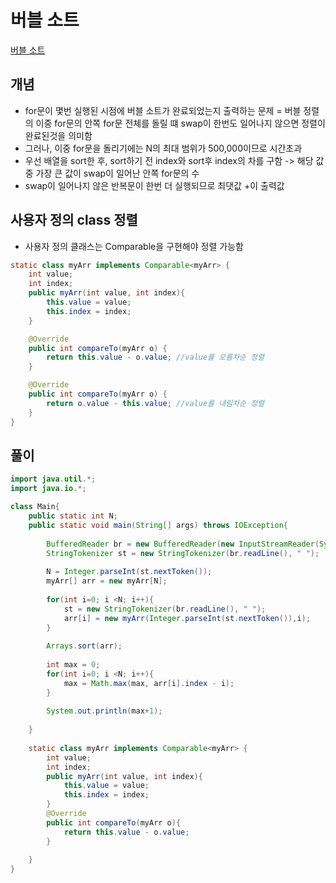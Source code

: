 # 버블 소트
[버블 소트](https://www.acmicpc.net/problem/1377)

## 개념
+ for문이 몇번 실행된 시점에 버블 소트가 완료되었는지 출력하는 문제 = 버블 정렬의 이중 for문의 안쪽 for문 전체를 돌릴 떄 swap이 한번도 일어나지 않으면 정렬이 완료된것을 의미함 
+ 그러나, 이중 for문을 돌리기에는 N의 최대 범위가 500,000이므로 시간초과
+ 우선 배열을 sort한 후, sort하기 전 index와 sort후 index의 차를 구함 -> 해당 값 중 가장 큰 값이 swap이 일어난 안쪽 for문의 수 
+ swap이 일어나지 않은 반복문이 한번 더 실행되므로 최댓값 +이 출력값 

## 사용자 정의 class 정렬
+ 사용자 정의 클래스는 Comparable을 구현해야 정렬 가능함
```java
static class myArr implements Comparable<myArr> {
    int value;
    int index;
    public myArr(int value, int index){
        this.value = value;
        this.index = index;
    }

    @Override
    public int compareTo(myArr o) {
        return this.value - o.value; //value를 오름차순 정렬
    }

    @Override
    public int compareTo(myArr o) {
        return o.value - this.value; //value를 내림차순 정렬
    }
}
```
 
## 풀이
```java
import java.util.*;
import java.io.*;

class Main{
    public static int N;
    public static void main(String[] args) throws IOException{
        
        BufferedReader br = new BufferedReader(new InputStreamReader(System.in));
        StringTokenizer st = new StringTokenizer(br.readLine(), " ");
        
        N = Integer.parseInt(st.nextToken());
        myArr[] arr = new myArr[N];
        
        for(int i=0; i <N; i++){
            st = new StringTokenizer(br.readLine(), " ");
            arr[i] = new myArr(Integer.parseInt(st.nextToken()),i);
        }
        
        Arrays.sort(arr);
        
        int max = 0; 
        for(int i=0; i <N; i++){
            max = Math.max(max, arr[i].index - i);
        }
        
        System.out.println(max+1);
        
    }
    
    static class myArr implements Comparable<myArr> {
        int value;
        int index;
        public myArr(int value, int index){
            this.value = value;
            this.index = index;
        }
        @Override
        public int compareTo(myArr o){
            return this.value - o.value;
        }
        
    }
}
```